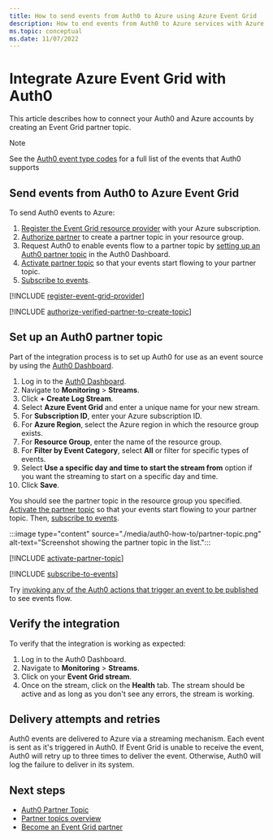 ```yaml
---
title: How to send events from Auth0 to Azure using Azure Event Grid
description: How to end events from Auth0 to Azure services with Azure Event Grid.
ms.topic: conceptual
ms.date: 11/07/2022
---
```


# Integrate Azure Event Grid with Auth0
This article describes how to connect your Auth0 and Azure accounts by creating an Event Grid partner topic.

> [!NOTE]
> See the [Auth0 event type codes](https://auth0.com/docs/logs/references/log-event-type-codes) for a full list of the events that Auth0 supports

## Send events from Auth0 to Azure Event Grid
To send Auth0 events to Azure:

1. [Register the Event Grid resource provider](#register-the-event-grid-resource-provider) with your Azure subscription.
1. [Authorize partner](#authorize-partner-to-create-a-partner-topic) to create a partner topic in your resource group.
3. Request Auth0 to enable events flow to a partner topic by [setting up an Auth0 partner topic](#set-up-an-auth0-partner-topic) in the Auth0 Dashboard.
4. [Activate partner topic](#activate-a-partner-topic) so that your events start flowing to your partner topic.
5. [Subscribe to events](#subscribe-to-events).


[!INCLUDE [register-event-grid-provider](includes/register-event-grid-provider.md)]

[!INCLUDE [authorize-verified-partner-to-create-topic](includes/authorize-verified-partner-to-create-topic.md)]

## Set up an Auth0 partner topic
Part of the integration process is to set up Auth0 for use as an event source by using the [Auth0 Dashboard](https://manage.auth0.com/).

1. Log in to the [Auth0 Dashboard](https://manage.auth0.com/).
1. Navigate to **Monitoring** > **Streams**.
1. Click **+ Create Log Stream**.
1. Select **Azure Event Grid** and enter a unique name for your new stream.
1. For **Subscription ID**, enter your Azure subscription ID. 
1. For **Azure Region**, select the Azure region in which the resource group exists. 
1. For **Resource Group**, enter the name of the resource group.
1. For **Filter by Event Category**, select **All** or filter for specific types of events.
1. Select **Use a specific day and time to start the stream from** option if you want the streaming to start on a specific day and time. 
1. Click **Save**.

You should see the partner topic in the resource group you specified. [Activate the partner topic](subscribe-to-partner-events.md#activate-a-partner-topic) so that your events start flowing to your partner topic. Then, [subscribe to events](subscribe-to-partner-events.md#subscribe-to-events).


:::image type="content" source="./media/auth0-how-to/partner-topic.png" alt-text="Screenshot showing the partner topic in the list.":::
 
[!INCLUDE [activate-partner-topic](includes/activate-partner-topic.md)]

[!INCLUDE [subscribe-to-events](includes/subscribe-to-events.md)]

Try [invoking any of the Auth0 actions that trigger an event to be published](https://auth0.com/docs/logs/references/log-event-type-codes) to see events flow.

## Verify the integration
To verify that the integration is working as expected:

1. Log in to the Auth0 Dashboard.
1. Navigate to **Monitoring** > **Streams**.
1. Click on your **Event Grid stream**.
1. Once on the stream, click on the **Health** tab. The stream should be active and as long as you don't see any errors, the stream is working.

## Delivery attempts and retries
Auth0 events are delivered to Azure via a streaming mechanism. Each event is sent as it's triggered in Auth0. If Event Grid is unable to receive the event, Auth0 will retry up to three times to deliver the event. Otherwise, Auth0 will log the failure to deliver in its system.


## Next steps

- [Auth0 Partner Topic](auth0-overview.md)
- [Partner topics overview](partner-events-overview.md)
- [Become an Event Grid partner](onboard-partner.md)